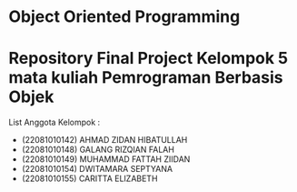 # Object Oriented Programming
# Repository Final Project Kelompok 5 mata kuliah Pemrograman Berbasis Objek

List Anggota Kelompok :

- (22081010142) AHMAD ZIDAN HIBATULLAH
- (22081010148) GALANG RIZQIAN FALAH
- (22081010149) MUHAMMAD FATTAH ZIIDAN
- (22081010154) DWITAMARA SEPTYANA
- (22081010155) CARITTA ELIZABETH
